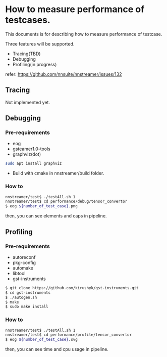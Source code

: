 # How to measure performance of testcases.

This documents is for describing how to measure performance of testcase.

Three features will be supported.

- Tracing(TBD)
- Debugging
- Profiling(in progress)

refer: https://github.com/nnsuite/nnstreamer/issues/132

## Tracing

Not implemented yet.

## Debugging

### Pre-requirements

- eog
- gsteamer1.0-tools
- graphviz(dot)

```bash
sudo apt install graphviz
```

- Build with cmake in nnstreamer/build folder.

### How to

```bash
nnstreamer/test$ ./testAll.sh 1
nnstreamer/test$ cd performance/debug/tensor_convertor
$ eog ${number_of_test_case}.png
```

then, you can see elements and caps in pipeline.

## Profiling

### Pre-requirements

- autoreconf
- pkg-config
- automake
- libtool
- gst-instruments

```bash
$ git clone https://github.com/kirushyk/gst-instruments.git
$ cd gst-instruments
$ ./autogen.sh
$ make
$ sudo make install
```

### How to

```bash
nnstreamer/test$ ./testAll.sh 1
nnstreamer/test$ cd performance/profile/tensor_convertor
$ eog ${number_of_test_case}.svg
```

then, you can see time and cpu usage in pipeline.
